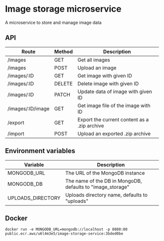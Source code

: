 # Image storage microservice

A microservice to store and manage image data

## API
| Route  | Method | Description |
| --- | --- | --- |
| /images  | GET | Get all images |
| /images  | POST | Upload an image |
| /images/:ID  | GET | Get image with given ID |
| /images/:ID  | DELETE | Delete image with given ID |
| /images/:ID  | PATCH | Update data of image with given ID |
| /images/:ID/image  | GET | Get image file of the image with ID |
| /export  | GET | Export the current content as a .zip archive |
| /import  | POST | Upload an exported .zip archive |

## Environment variables
| Variable  | Description |
| --- | --- |
| MONGODB_URL  | The URL of the MongoDB instance |
| MONGODB_DB  | The name of the DB in MongoDB, defaults to  "image_storage" |
| UPLOADS_DIRECTORY  | Uploads directory name, defaults to  "uploads" |

## Docker

```
docker run -e MONGODB_URL=mongodb://localhost -p 8080:80 public.ecr.aws/u6l4m3e5/image-storage-service:3bded0be
```